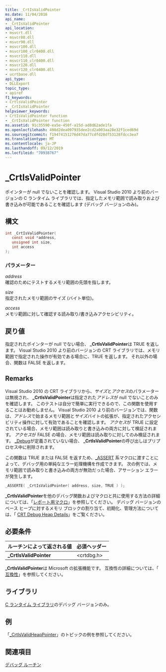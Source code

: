```yaml
---
title: _CrtIsValidPointer
ms.date: 11/04/2016
api_name:
- _CrtIsValidPointer
api_location:
- msvcrt.dll
- msvcr80.dll
- msvcr90.dll
- msvcr100.dll
- msvcr100_clr0400.dll
- msvcr110.dll
- msvcr110_clr0400.dll
- msvcr120.dll
- msvcr120_clr0400.dll
- ucrtbase.dll
api_type:
- DLLExport
topic_type:
- apiref
f1_keywords:
- CrtlsValidPointer
- _CrtIsValidPointer
helpviewer_keywords:
- CrtIsValidPointer function
- _CrtIsValidPointer function
ms.assetid: 91c35590-ea5e-450f-a15d-ad8d62ade1fa
ms.openlocfilehash: 490d2dea097935dee2cd2a003aa28e32f1ced69d
ms.sourcegitcommit: f19474151276d47da77cdfd20df53128fdcc3ea7
ms.translationtype: MT
ms.contentlocale: ja-JP
ms.lasthandoff: 09/12/2019
ms.locfileid: "70938767"
---
```

# <a name="_crtisvalidpointer"></a>_CrtIsValidPointer

ポインターが null でないことを確認します。 Visual Studio 2010 より前のバージョンの C ランタイム ライブラリでは、指定したメモリ範囲で読み取りおよび書き込みが可能であることを確認します (デバッグ バージョンのみ)。

## <a name="syntax"></a>構文

```C
int _CrtIsValidPointer(
   const void *address,
   unsigned int size,
   int access
);
```

### <a name="parameters"></a>パラメーター

*address*<br/>
確認のためにテストするメモリ範囲の先頭を指します。

*size*<br/>
指定されたメモリ範囲のサイズ (バイト単位)。

*access*<br/>
メモリ範囲に対して確認する読み取り/書き込みアクセシビリティ。

## <a name="return-value"></a>戻り値

指定されたポインターが null でない場合、 **_CrtIsValidPointer**は TRUE を返します。 Visual Studio 2010 より前のバージョンの CRT ライブラリでは、メモリ範囲で指定された操作が有効である場合に、TRUE を返します。 それ以外の場合、関数は FALSE を返します。

## <a name="remarks"></a>Remarks

Visual Studio 2010 の CRT ライブラリから、*サイズ*と*アクセス*のパラメーターは無視され、 **_CrtIsValidPointer**は指定された*アドレス*が null でないことのみを確認します。 このテストは自分で簡単に実行できるので、この関数を使用することはお勧めしません。 Visual Studio 2010 より前のバージョンでは、関数は、*アドレス*で始まるメモリ範囲と*サイズ*バイトの拡張が、指定されたアクセシビリティ操作に対して有効であることを確認します。 *アクセス*が TRUE に設定されている場合、メモリ範囲は読み取りと書き込みの両方に対して検証されます。 *アクセス*が FALSE の場合、メモリ範囲は読み取りに対してのみ検証されます。 [_Debug](../../c-runtime-library/debug.md)が定義されていない場合、 **_CrtIsValidPointer**の呼び出しはプリプロセス中に削除されます。

この関数は TRUE または FALSE を返すため、[_ASSERT](assert-asserte-assert-expr-macros.md) 系マクロに渡すことによって、デバッグ用の単純なエラー処理機構を作成できます。 次の例では、メモリ範囲で読み取りと書き込みの両方が無効だった場合、アサーション エラーが発生します。

```C
_ASSERTE( _CrtIsValidPointer( address, size, TRUE ) );
```

**_CrtIsValidPointer**を他のデバッグ関数およびマクロと共に使用する方法の詳細については、「[レポート用マクロ](/visualstudio/debugger/macros-for-reporting)」を参照してください。 デバッグ バージョンのベース ヒープに対するメモリ ブロックの割り当て、初期化、管理方法については、「 [CRT Debug Heap Details](/visualstudio/debugger/crt-debug-heap-details)」をご覧ください。

## <a name="requirements"></a>必要条件

|ルーチンによって返される値|必須ヘッダー|
|-------------|---------------------|
|**_CrtIsValidPointer**|\<crtdbg.h>|

**_CrtIsValidPointer**は Microsoft の拡張機能です。 互換性の詳細については、「 [互換性](../../c-runtime-library/compatibility.md)」を参照してください。

## <a name="libraries"></a>ライブラリ

[C ランタイム ライブラリ](../../c-runtime-library/crt-library-features.md)のデバッグ バージョンのみ。

## <a name="example"></a>例

「[_CrtIsValidHeapPointer](crtisvalidheappointer.md)」のトピックの例を参照してください。

## <a name="see-also"></a>関連項目

[デバッグ ルーチン](../../c-runtime-library/debug-routines.md)<br/>
